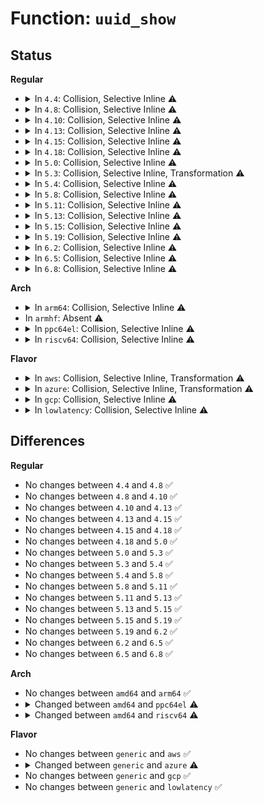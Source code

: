 # Function: <code>uuid_show</code>

## Status
<b>Regular</b>
<ul>
<li>
<details>
<summary>In <code>4.4</code>: Collision, Selective Inline ⚠️</summary>

```c
ssize_t uuid_show(struct hyp_sysfs_attr *attr, char *buffer);
```

**Collision:** Static-Static Collision

**Inline:** Selective

**Transformation:** False

**Instances:**

```
In drivers/xen/sys-hypervisor.c (ffffffff814d3e80)
Location: drivers/xen/sys-hypervisor.c:142
Inline: False
```
```
In drivers/nvdimm/namespace_devs.c (ffffffff8159bb90)
Location: drivers/nvdimm/namespace_devs.c:1024
Inline: True
```
```
In drivers/nvdimm/btt_devs.c (ffffffff815a1460)
Location: drivers/nvdimm/btt_devs.c:86
Inline: True
```
```
In drivers/nvdimm/pfn_devs.c (ffffffff815a2080)
Location: drivers/nvdimm/pfn_devs.c:106
Inline: True
```
**Symbols:**

```
ffffffff814d3e80-ffffffff814d3f6f: uuid_show (STB_LOCAL)
ffffffff8159bb90-ffffffff8159bbf8: uuid_show (STB_LOCAL)
ffffffff815a1460-ffffffff815a14c2: uuid_show (STB_LOCAL)
ffffffff815a2080-ffffffff815a20d9: uuid_show (STB_LOCAL)
```
</details>
</li>
<li>
<details>
<summary>In <code>4.8</code>: Collision, Selective Inline ⚠️</summary>

```c
ssize_t uuid_show(struct hyp_sysfs_attr *attr, char *buffer);
```

**Collision:** Static-Static Collision

**Inline:** Selective

**Transformation:** False

**Instances:**

```
In drivers/xen/sys-hypervisor.c (ffffffff81524ba0)
Location: drivers/xen/sys-hypervisor.c:132
Inline: False
```
```
In drivers/nvdimm/namespace_devs.c (ffffffff815f1bf0)
Location: drivers/nvdimm/namespace_devs.c:1034
Inline: True
```
```
In drivers/nvdimm/btt_devs.c (ffffffff815f7880)
Location: drivers/nvdimm/btt_devs.c:86
Inline: True
```
```
In drivers/nvdimm/pfn_devs.c (ffffffff815f8c50)
Location: drivers/nvdimm/pfn_devs.c:152
Inline: True
```
**Symbols:**

```
ffffffff81524ba0-ffffffff81524c8f: uuid_show (STB_LOCAL)
ffffffff815f1bf0-ffffffff815f1c59: uuid_show (STB_LOCAL)
ffffffff815f7880-ffffffff815f78e2: uuid_show (STB_LOCAL)
ffffffff815f8c50-ffffffff815f8c8f: uuid_show (STB_LOCAL)
```
</details>
</li>
<li>
<details>
<summary>In <code>4.10</code>: Collision, Selective Inline ⚠️</summary>

```c
ssize_t uuid_show(struct hyp_sysfs_attr *attr, char *buffer);
```

**Collision:** Static-Static Collision

**Inline:** Selective

**Transformation:** False

**Instances:**

```
In drivers/xen/sys-hypervisor.c (ffffffff81551060)
Location: drivers/xen/sys-hypervisor.c:132
Inline: False
```
```
In drivers/nvdimm/namespace_devs.c (ffffffff816205b0)
Location: drivers/nvdimm/namespace_devs.c:1151
Inline: True
```
```
In drivers/nvdimm/btt_devs.c (ffffffff81625af0)
Location: drivers/nvdimm/btt_devs.c:86
Inline: True
```
```
In drivers/nvdimm/pfn_devs.c (ffffffff81626ed0)
Location: drivers/nvdimm/pfn_devs.c:152
Inline: True
```
**Symbols:**

```
ffffffff81551060-ffffffff8155114f: uuid_show (STB_LOCAL)
ffffffff816205b0-ffffffff8162061e: uuid_show (STB_LOCAL)
ffffffff81625af0-ffffffff81625b52: uuid_show (STB_LOCAL)
ffffffff81626ed0-ffffffff81626f0f: uuid_show (STB_LOCAL)
```
</details>
</li>
<li>
<details>
<summary>In <code>4.13</code>: Collision, Selective Inline ⚠️</summary>

```c
ssize_t uuid_show(struct hyp_sysfs_attr *attr, char *buffer);
```

**Collision:** Static-Static Collision

**Inline:** Selective

**Transformation:** False

**Instances:**

```
In drivers/xen/sys-hypervisor.c (ffffffff81565830)
Location: drivers/xen/sys-hypervisor.c:161
Inline: False
```
```
In drivers/nvdimm/namespace_devs.c (ffffffff81634530)
Location: drivers/nvdimm/namespace_devs.c:1170
Inline: True
```
```
In drivers/nvdimm/btt_devs.c (ffffffff8163ab30)
Location: drivers/nvdimm/btt_devs.c:86
Inline: True
```
```
In drivers/nvdimm/pfn_devs.c (ffffffff8163bb80)
Location: drivers/nvdimm/pfn_devs.c:152
Inline: True
```
**Symbols:**

```
ffffffff81565830-ffffffff81565924: uuid_show (STB_LOCAL)
ffffffff81634530-ffffffff8163459e: uuid_show (STB_LOCAL)
ffffffff8163ab30-ffffffff8163ab92: uuid_show (STB_LOCAL)
ffffffff8163bb80-ffffffff8163bbbf: uuid_show (STB_LOCAL)
```
</details>
</li>
<li>
<details>
<summary>In <code>4.15</code>: Collision, Selective Inline ⚠️</summary>

```c
ssize_t uuid_show(struct hyp_sysfs_attr *attr, char *buffer);
```

**Collision:** Static-Static Collision

**Inline:** Selective

**Transformation:** False

**Instances:**

```
In drivers/xen/sys-hypervisor.c (ffffffff815c99d0)
Location: drivers/xen/sys-hypervisor.c:161
Inline: False
```
```
In drivers/nvdimm/namespace_devs.c (ffffffff8169ceb0)
Location: drivers/nvdimm/namespace_devs.c:1170
Inline: True
```
```
In drivers/nvdimm/btt_devs.c (ffffffff816a3730)
Location: drivers/nvdimm/btt_devs.c:86
Inline: True
```
```
In drivers/nvdimm/pfn_devs.c (ffffffff816a4850)
Location: drivers/nvdimm/pfn_devs.c:156
Inline: True
```
**Symbols:**

```
ffffffff815c99d0-ffffffff815c9ac4: uuid_show (STB_LOCAL)
ffffffff8169ceb0-ffffffff8169cf1e: uuid_show (STB_LOCAL)
ffffffff816a3730-ffffffff816a3792: uuid_show (STB_LOCAL)
ffffffff816a4850-ffffffff816a488f: uuid_show (STB_LOCAL)
```
</details>
</li>
<li>
<details>
<summary>In <code>4.18</code>: Collision, Selective Inline ⚠️</summary>

```c
ssize_t uuid_show(struct hyp_sysfs_attr *attr, char *buffer);
```

**Collision:** Static-Static Collision

**Inline:** Selective

**Transformation:** False

**Instances:**

```
In drivers/xen/sys-hypervisor.c (ffffffff81602270)
Location: drivers/xen/sys-hypervisor.c:161
Inline: False
```
```
In drivers/nvdimm/namespace_devs.c (ffffffff816d9270)
Location: drivers/nvdimm/namespace_devs.c:1169
Inline: True
```
```
In drivers/nvdimm/btt_devs.c (ffffffff816df8a0)
Location: drivers/nvdimm/btt_devs.c:86
Inline: True
```
```
In drivers/nvdimm/pfn_devs.c (ffffffff816e0ff0)
Location: drivers/nvdimm/pfn_devs.c:156
Inline: True
```
**Symbols:**

```
ffffffff81602270-ffffffff81602364: uuid_show (STB_LOCAL)
ffffffff816d9270-ffffffff816d92dd: uuid_show (STB_LOCAL)
ffffffff816df8a0-ffffffff816df902: uuid_show (STB_LOCAL)
ffffffff816e0ff0-ffffffff816e102f: uuid_show (STB_LOCAL)
```
</details>
</li>
<li>
<details>
<summary>In <code>5.0</code>: Collision, Selective Inline ⚠️</summary>

```c
ssize_t uuid_show(struct hyp_sysfs_attr *attr, char *buffer);
```

**Collision:** Static-Static Collision

**Inline:** Selective

**Transformation:** False

**Instances:**

```
In drivers/xen/sys-hypervisor.c (ffffffff8161d360)
Location: drivers/xen/sys-hypervisor.c:161
Inline: False
```
```
In drivers/nvdimm/namespace_devs.c (ffffffff816fb200)
Location: drivers/nvdimm/namespace_devs.c:1192
Inline: True
```
```
In drivers/nvdimm/btt_devs.c (ffffffff81701c50)
Location: drivers/nvdimm/btt_devs.c:86
Inline: True
```
```
In drivers/nvdimm/pfn_devs.c (ffffffff81703640)
Location: drivers/nvdimm/pfn_devs.c:156
Inline: True
```
**Symbols:**

```
ffffffff8161d360-ffffffff8161d454: uuid_show (STB_LOCAL)
ffffffff816fb200-ffffffff816fb26d: uuid_show (STB_LOCAL)
ffffffff81701c50-ffffffff81701cb2: uuid_show (STB_LOCAL)
ffffffff81703640-ffffffff8170367f: uuid_show (STB_LOCAL)
```
</details>
</li>
<li>
<details>
<summary>In <code>5.3</code>: Collision, Selective Inline, Transformation ⚠️</summary>

```c
ssize_t uuid_show(struct hyp_sysfs_attr *attr, char *buffer);
```

**Collision:** Static-Static Collision

**Inline:** Selective

**Transformation:** True

**Instances:**

```
In drivers/xen/sys-hypervisor.c (ffffffff81650580)
Location: drivers/xen/sys-hypervisor.c:158
Inline: False
```
```
In drivers/nvdimm/namespace_devs.c (ffffffff81734c60)
Location: drivers/nvdimm/namespace_devs.c:1184
Inline: True
```
```
In drivers/nvdimm/btt_devs.c (ffffffff8173bb15)
Location: drivers/nvdimm/btt_devs.c:78
Inline: True
```
```
In drivers/nvdimm/pfn_devs.c (ffffffff8173d0f0)
Location: drivers/nvdimm/pfn_devs.c:148
Inline: True
```
**Symbols:**

```
ffffffff81650580-ffffffff81650677: uuid_show (STB_LOCAL)
ffffffff81734c60-ffffffff81734cd3: uuid_show (STB_LOCAL)
ffffffff8173bad0-ffffffff8173bb2c: uuid_show (STB_LOCAL)
ffffffff8173c115-ffffffff8173c127: uuid_show.cold (STB_LOCAL)
ffffffff8173d0f0-ffffffff8173d134: uuid_show (STB_LOCAL)
```
</details>
</li>
<li>
<details>
<summary>In <code>5.4</code>: Collision, Selective Inline ⚠️</summary>

```c
ssize_t uuid_show(struct hyp_sysfs_attr *attr, char *buffer);
```

**Collision:** Static-Static Collision

**Inline:** Selective

**Transformation:** False

**Instances:**

```
In drivers/xen/sys-hypervisor.c (ffffffff81672b20)
Location: drivers/xen/sys-hypervisor.c:158
Inline: False
```
```
In drivers/nvdimm/namespace_devs.c (ffffffff817589f0)
Location: drivers/nvdimm/namespace_devs.c:1184
Inline: True
```
```
In drivers/nvdimm/btt_devs.c (ffffffff8175f7e0)
Location: drivers/nvdimm/btt_devs.c:78
Inline: True
```
```
In drivers/nvdimm/pfn_devs.c (ffffffff81760f20)
Location: drivers/nvdimm/pfn_devs.c:151
Inline: True
```
**Symbols:**

```
ffffffff81672b20-ffffffff81672c17: uuid_show (STB_LOCAL)
ffffffff817589f0-ffffffff81758a63: uuid_show (STB_LOCAL)
ffffffff8175f7e0-ffffffff8175f842: uuid_show (STB_LOCAL)
ffffffff81760f20-ffffffff81760f64: uuid_show (STB_LOCAL)
```
</details>
</li>
<li>
<details>
<summary>In <code>5.8</code>: Collision, Selective Inline ⚠️</summary>

```c
ssize_t uuid_show(struct hyp_sysfs_attr *attr, char *buffer);
```

**Collision:** Static-Static Collision

**Inline:** Selective

**Transformation:** False

**Instances:**

```
In drivers/xen/sys-hypervisor.c (ffffffff817232c0)
Location: drivers/xen/sys-hypervisor.c:158
Inline: False
```
```
In drivers/nvdimm/namespace_devs.c (ffffffff81818460)
Location: drivers/nvdimm/namespace_devs.c:1164
Inline: True
```
```
In drivers/nvdimm/btt_devs.c (ffffffff8181f250)
Location: drivers/nvdimm/btt_devs.c:67
Inline: True
```
```
In drivers/nvdimm/pfn_devs.c (ffffffff81820ad0)
Location: drivers/nvdimm/pfn_devs.c:140
Inline: True
```
**Symbols:**

```
ffffffff817232c0-ffffffff817233b7: uuid_show (STB_LOCAL)
ffffffff81818460-ffffffff818184d3: uuid_show (STB_LOCAL)
ffffffff8181f250-ffffffff8181f298: uuid_show (STB_LOCAL)
ffffffff81820ad0-ffffffff81820b18: uuid_show (STB_LOCAL)
```
</details>
</li>
<li>
<details>
<summary>In <code>5.11</code>: Collision, Selective Inline ⚠️</summary>

```c
ssize_t uuid_show(struct hyp_sysfs_attr *attr, char *buffer);
```

**Collision:** Static-Static Collision

**Inline:** Selective

**Transformation:** False

**Instances:**

```
In drivers/xen/sys-hypervisor.c (ffffffff8173ff00)
Location: drivers/xen/sys-hypervisor.c:158
Inline: False
```
```
In drivers/nvdimm/namespace_devs.c (ffffffff81827590)
Location: drivers/nvdimm/namespace_devs.c:1164
Inline: True
```
```
In drivers/nvdimm/btt_devs.c (ffffffff8182e190)
Location: drivers/nvdimm/btt_devs.c:67
Inline: True
```
```
In drivers/nvdimm/pfn_devs.c (ffffffff8182f9c0)
Location: drivers/nvdimm/pfn_devs.c:140
Inline: True
```
```
In drivers/md/md.c (ffffffff819661f0)
Location: drivers/md/md.c:4242
Inline: False
```
**Symbols:**

```
ffffffff8173ff00-ffffffff8173fff7: uuid_show (STB_LOCAL)
ffffffff81827590-ffffffff81827603: uuid_show (STB_LOCAL)
ffffffff8182e190-ffffffff8182e1d8: uuid_show (STB_LOCAL)
ffffffff8182f9c0-ffffffff8182fa08: uuid_show (STB_LOCAL)
ffffffff819661f0-ffffffff81966216: uuid_show (STB_LOCAL)
```
</details>
</li>
<li>
<details>
<summary>In <code>5.13</code>: Collision, Selective Inline ⚠️</summary>

```c
ssize_t uuid_show(struct hyp_sysfs_attr *attr, char *buffer);
```

**Collision:** Static-Static Collision

**Inline:** Selective

**Transformation:** False

**Instances:**

```
In drivers/xen/sys-hypervisor.c (ffffffff81723950)
Location: drivers/xen/sys-hypervisor.c:158
Inline: False
```
```
In drivers/nvdimm/namespace_devs.c (ffffffff8180a760)
Location: drivers/nvdimm/namespace_devs.c:1164
Inline: True
```
```
In drivers/nvdimm/btt_devs.c (ffffffff81811460)
Location: drivers/nvdimm/btt_devs.c:67
Inline: True
```
```
In drivers/nvdimm/pfn_devs.c (ffffffff81812c50)
Location: drivers/nvdimm/pfn_devs.c:140
Inline: True
```
```
In drivers/md/md.c (ffffffff8194a370)
Location: drivers/md/md.c:4206
Inline: False
```
**Symbols:**

```
ffffffff81723950-ffffffff81723a47: uuid_show (STB_LOCAL)
ffffffff8180a760-ffffffff8180a7d2: uuid_show (STB_LOCAL)
ffffffff81811460-ffffffff818114a7: uuid_show (STB_LOCAL)
ffffffff81812c50-ffffffff81812c98: uuid_show (STB_LOCAL)
ffffffff8194a370-ffffffff8194a396: uuid_show (STB_LOCAL)
```
</details>
</li>
<li>
<details>
<summary>In <code>5.15</code>: Collision, Selective Inline ⚠️</summary>

```c
ssize_t uuid_show(struct hyp_sysfs_attr *attr, char *buffer);
```

**Collision:** Static-Static Collision

**Inline:** Selective

**Transformation:** False

**Instances:**

```
In drivers/xen/sys-hypervisor.c (ffffffff817a2810)
Location: drivers/xen/sys-hypervisor.c:158
Inline: False
```
```
In drivers/nvdimm/namespace_devs.c (ffffffff81895020)
Location: drivers/nvdimm/namespace_devs.c:1164
Inline: True
```
```
In drivers/nvdimm/btt_devs.c (ffffffff8189bbf0)
Location: drivers/nvdimm/btt_devs.c:67
Inline: True
```
```
In drivers/nvdimm/pfn_devs.c (ffffffff8189d2c0)
Location: drivers/nvdimm/pfn_devs.c:140
Inline: True
```
```
In drivers/md/md.c (ffffffff819ef3f0)
Location: drivers/md/md.c:4225
Inline: False
```
**Symbols:**

```
ffffffff817a2810-ffffffff817a2907: uuid_show (STB_LOCAL)
ffffffff81895020-ffffffff81895092: uuid_show (STB_LOCAL)
ffffffff8189bbf0-ffffffff8189bc37: uuid_show (STB_LOCAL)
ffffffff8189d2c0-ffffffff8189d308: uuid_show (STB_LOCAL)
ffffffff819ef3f0-ffffffff819ef416: uuid_show (STB_LOCAL)
```
</details>
</li>
<li>
<details>
<summary>In <code>5.19</code>: Collision, Selective Inline ⚠️</summary>

```c
ssize_t uuid_show(struct hyp_sysfs_attr *attr, char *buffer);
```

**Collision:** Static-Static Collision

**Inline:** Selective

**Transformation:** False

**Instances:**

```
In drivers/xen/sys-hypervisor.c (ffffffff818dcaa0)
Location: drivers/xen/sys-hypervisor.c:157
Inline: False
```
```
In drivers/nvdimm/namespace_devs.c (ffffffff819de2c0)
Location: drivers/nvdimm/namespace_devs.c:943
Inline: True
```
```
In drivers/nvdimm/btt_devs.c (ffffffff819e53f0)
Location: drivers/nvdimm/btt_devs.c:66
Inline: True
```
```
In drivers/nvdimm/pfn_devs.c (ffffffff819e6bd0)
Location: drivers/nvdimm/pfn_devs.c:139
Inline: True
```
```
In drivers/md/md.c (ffffffff81b56500)
Location: drivers/md/md.c:4215
Inline: False
```
**Symbols:**

```
ffffffff818dcaa0-ffffffff818dcbba: uuid_show (STB_LOCAL)
ffffffff819de2c0-ffffffff819de34d: uuid_show (STB_LOCAL)
ffffffff819e53f0-ffffffff819e544b: uuid_show (STB_LOCAL)
ffffffff819e6bd0-ffffffff819e6c29: uuid_show (STB_LOCAL)
ffffffff81b56500-ffffffff81b56530: uuid_show (STB_LOCAL)
```
</details>
</li>
<li>
<details>
<summary>In <code>6.2</code>: Collision, Selective Inline ⚠️</summary>

```c
ssize_t uuid_show(struct hyp_sysfs_attr *attr, char *buffer);
```

**Collision:** Static-Static Collision

**Inline:** Selective

**Transformation:** False

**Instances:**

```
In drivers/xen/sys-hypervisor.c (ffffffff81a2fde0)
Location: drivers/xen/sys-hypervisor.c:157
Inline: False
```
```
In drivers/nvdimm/namespace_devs.c (ffffffff81b59bb0)
Location: drivers/nvdimm/namespace_devs.c:935
Inline: True
```
```
In drivers/nvdimm/btt_devs.c (ffffffff81b61270)
Location: drivers/nvdimm/btt_devs.c:66
Inline: True
```
```
In drivers/nvdimm/pfn_devs.c (ffffffff81b62d20)
Location: drivers/nvdimm/pfn_devs.c:141
Inline: True
```
```
In drivers/md/md.c (ffffffff81cef980)
Location: drivers/md/md.c:4177
Inline: False
```
**Symbols:**

```
ffffffff81a2fde0-ffffffff81a2fefa: uuid_show (STB_LOCAL)
ffffffff81b59bb0-ffffffff81b59c3d: uuid_show (STB_LOCAL)
ffffffff81b61270-ffffffff81b612cb: uuid_show (STB_LOCAL)
ffffffff81b62d20-ffffffff81b62d79: uuid_show (STB_LOCAL)
ffffffff81cef980-ffffffff81cef9b0: uuid_show (STB_LOCAL)
```
</details>
</li>
<li>
<details>
<summary>In <code>6.5</code>: Collision, Selective Inline ⚠️</summary>

```c
ssize_t uuid_show(struct hyp_sysfs_attr *attr, char *buffer);
```

**Collision:** Static-Static Collision

**Inline:** Selective

**Transformation:** False

**Instances:**

```
In drivers/xen/sys-hypervisor.c (ffffffff81a795f0)
Location: drivers/xen/sys-hypervisor.c:160
Inline: False
```
```
In drivers/nvdimm/namespace_devs.c (ffffffff81bad130)
Location: drivers/nvdimm/namespace_devs.c:935
Inline: True
```
```
In drivers/nvdimm/btt_devs.c (ffffffff81bb4820)
Location: drivers/nvdimm/btt_devs.c:66
Inline: True
```
```
In drivers/nvdimm/pfn_devs.c (ffffffff81bb6300)
Location: drivers/nvdimm/pfn_devs.c:141
Inline: True
```
```
In drivers/md/md.c (ffffffff81d58750)
Location: drivers/md/md.c:4163
Inline: False
```
**Symbols:**

```
ffffffff81a795f0-ffffffff81a7970a: uuid_show (STB_LOCAL)
ffffffff81bad130-ffffffff81bad1bd: uuid_show (STB_LOCAL)
ffffffff81bb4820-ffffffff81bb487b: uuid_show (STB_LOCAL)
ffffffff81bb6300-ffffffff81bb6359: uuid_show (STB_LOCAL)
ffffffff81d58750-ffffffff81d58780: uuid_show (STB_LOCAL)
```
</details>
</li>
<li>
<details>
<summary>In <code>6.8</code>: Collision, Selective Inline ⚠️</summary>

```c
ssize_t uuid_show(struct hyp_sysfs_attr *attr, char *buffer);
```

**Collision:** Static-Static Collision

**Inline:** Selective

**Transformation:** False

**Instances:**

```
In drivers/xen/sys-hypervisor.c (ffffffff81acba60)
Location: drivers/xen/sys-hypervisor.c:160
Inline: False
```
```
In drivers/nvdimm/namespace_devs.c (ffffffff81c01470)
Location: drivers/nvdimm/namespace_devs.c:942
Inline: True
```
```
In drivers/nvdimm/btt_devs.c (ffffffff81c08d70)
Location: drivers/nvdimm/btt_devs.c:66
Inline: True
```
```
In drivers/nvdimm/pfn_devs.c (ffffffff81c0a8f0)
Location: drivers/nvdimm/pfn_devs.c:141
Inline: True
```
```
In drivers/md/md.c (ffffffff81e0f5c0)
Location: drivers/md/md.c:4289
Inline: False
```
**Symbols:**

```
ffffffff81acba60-ffffffff81acbb7a: uuid_show (STB_LOCAL)
ffffffff81c01470-ffffffff81c014fd: uuid_show (STB_LOCAL)
ffffffff81c08d70-ffffffff81c08dcb: uuid_show (STB_LOCAL)
ffffffff81c0a8f0-ffffffff81c0a949: uuid_show (STB_LOCAL)
ffffffff81e0f5c0-ffffffff81e0f5f0: uuid_show (STB_LOCAL)
```
</details>
</li>
</ul>
<b>Arch</b>
<ul>
<li>
<details>
<summary>In <code>arm64</code>: Collision, Selective Inline ⚠️</summary>

```c
ssize_t uuid_show(struct hyp_sysfs_attr *attr, char *buffer);
```

**Collision:** Static-Static Collision

**Inline:** Selective

**Transformation:** False

**Instances:**

```
In drivers/xen/sys-hypervisor.c (ffff80001083d5e0)
Location: drivers/xen/sys-hypervisor.c:158
Inline: False
```
```
In drivers/nvdimm/namespace_devs.c (ffff80001095a0d8)
Location: drivers/nvdimm/namespace_devs.c:1184
Inline: True
```
```
In drivers/nvdimm/btt_devs.c (ffff800010961038)
Location: drivers/nvdimm/btt_devs.c:78
Inline: True
```
**Symbols:**

```
ffff80001083d5e0-ffff80001083d6f0: uuid_show (STB_LOCAL)
ffff80001095a0d8-ffff80001095a180: uuid_show (STB_LOCAL)
ffff800010961038-ffff8000109610b0: uuid_show (STB_LOCAL)
```
</details>
</li>
<li>
In <code>armhf</code>: Absent ⚠️
</li>
<li>
<details>
<summary>In <code>ppc64el</code>: Collision, Selective Inline ⚠️</summary>

```c
ssize_t uuid_show(struct device *dev, struct device_attribute *attr, char *buf);
```

**Collision:** Static-Static Collision

**Inline:** Selective

**Transformation:** False

**Instances:**

```
In drivers/nvdimm/namespace_devs.c (c000000000a09d40)
Location: drivers/nvdimm/namespace_devs.c:1184
Inline: True
```
```
In drivers/nvdimm/btt_devs.c (c000000000a144d0)
Location: drivers/nvdimm/btt_devs.c:78
Inline: True
```
```
In drivers/nvdimm/pfn_devs.c (c000000000a15760)
Location: drivers/nvdimm/pfn_devs.c:151
Inline: True
```
**Symbols:**

```
c000000000a09d40-c000000000a09e08: uuid_show (STB_LOCAL)
c000000000a144d0-c000000000a14550: uuid_show (STB_LOCAL)
c000000000a15760-c000000000a157e0: uuid_show (STB_LOCAL)
```
</details>
</li>
<li>
<details>
<summary>In <code>riscv64</code>: Collision, Selective Inline ⚠️</summary>

```c
ssize_t uuid_show(struct device *dev, struct device_attribute *attr, char *buf);
```

**Collision:** Static-Static Collision

**Inline:** Selective

**Transformation:** False

**Instances:**

```
In drivers/nvdimm/namespace_devs.c (ffffffe0005c8ccc)
Location: drivers/nvdimm/namespace_devs.c:1184
Inline: True
```
```
In drivers/nvdimm/btt_devs.c (ffffffe0005ce996)
Location: drivers/nvdimm/btt_devs.c:78
Inline: True
```
**Symbols:**

```
ffffffe0005c8ccc-ffffffe0005c8d5a: uuid_show (STB_LOCAL)
ffffffe0005ce996-ffffffe0005cea04: uuid_show (STB_LOCAL)
```
</details>
</li>
</ul>
<b>Flavor</b>
<ul>
<li>
<details>
<summary>In <code>aws</code>: Collision, Selective Inline, Transformation ⚠️</summary>

```c
ssize_t uuid_show(struct hyp_sysfs_attr *attr, char *buffer);
```

**Collision:** Static-Static Collision

**Inline:** Selective

**Transformation:** True

**Instances:**

```
In drivers/xen/sys-hypervisor.c (ffffffff81638810)
Location: drivers/xen/sys-hypervisor.c:158
Inline: False
```
```
In drivers/nvdimm/namespace_devs.c (ffffffff8170d0e0)
Location: drivers/nvdimm/namespace_devs.c:1184
Inline: True
```
```
In drivers/nvdimm/btt_devs.c (ffffffff81713ed0)
Location: drivers/nvdimm/btt_devs.c:78
Inline: True
```
```
In drivers/nvdimm/pfn_devs.c (ffffffff81715610)
Location: drivers/nvdimm/pfn_devs.c:151
Inline: True
```
```
In drivers/nvme/host/core.c (0)
Location: drivers/nvme/host/core.c:3061
Inline: False
```
**Symbols:**

```
ffffffff81638810-ffffffff81638907: uuid_show (STB_LOCAL)
ffffffff8170d0e0-ffffffff8170d153: uuid_show (STB_LOCAL)
ffffffff81713ed0-ffffffff81713f32: uuid_show (STB_LOCAL)
ffffffff81715610-ffffffff81715654: uuid_show (STB_LOCAL)
ffffffff817445f0-ffffffff81744678: uuid_show (STB_LOCAL)
ffffffff81748af0-ffffffff81748b01: uuid_show.cold (STB_LOCAL)
```
</details>
</li>
<li>
<details>
<summary>In <code>azure</code>: Collision, Selective Inline, Transformation ⚠️</summary>

```c
ssize_t uuid_show(struct device *dev, struct device_attribute *attr, char *buf);
```

**Collision:** Static-Static Collision

**Inline:** Selective

**Transformation:** True

**Instances:**

```
In drivers/nvdimm/namespace_devs.c (ffffffff816e0b60)
Location: drivers/nvdimm/namespace_devs.c:1184
Inline: True
```
```
In drivers/nvdimm/btt_devs.c (ffffffff816e7950)
Location: drivers/nvdimm/btt_devs.c:78
Inline: True
```
```
In drivers/nvdimm/pfn_devs.c (ffffffff816e9090)
Location: drivers/nvdimm/pfn_devs.c:151
Inline: True
```
```
In drivers/nvme/host/core.c (0)
Location: drivers/nvme/host/core.c:3061
Inline: False
```
**Symbols:**

```
ffffffff816e0b60-ffffffff816e0bd3: uuid_show (STB_LOCAL)
ffffffff816e7950-ffffffff816e79b2: uuid_show (STB_LOCAL)
ffffffff816e9090-ffffffff816e90d4: uuid_show (STB_LOCAL)
ffffffff81726280-ffffffff81726308: uuid_show (STB_LOCAL)
ffffffff8172a710-ffffffff8172a721: uuid_show.cold (STB_LOCAL)
```
</details>
</li>
<li>
<details>
<summary>In <code>gcp</code>: Collision, Selective Inline ⚠️</summary>

```c
ssize_t uuid_show(struct hyp_sysfs_attr *attr, char *buffer);
```

**Collision:** Static-Static Collision

**Inline:** Selective

**Transformation:** False

**Instances:**

```
In drivers/xen/sys-hypervisor.c (ffffffff81666960)
Location: drivers/xen/sys-hypervisor.c:158
Inline: False
```
```
In drivers/nvdimm/namespace_devs.c (ffffffff8174beb0)
Location: drivers/nvdimm/namespace_devs.c:1184
Inline: True
```
```
In drivers/nvdimm/btt_devs.c (ffffffff81752ca0)
Location: drivers/nvdimm/btt_devs.c:78
Inline: True
```
```
In drivers/nvdimm/pfn_devs.c (ffffffff817543e0)
Location: drivers/nvdimm/pfn_devs.c:151
Inline: True
```
**Symbols:**

```
ffffffff81666960-ffffffff81666a57: uuid_show (STB_LOCAL)
ffffffff8174beb0-ffffffff8174bf23: uuid_show (STB_LOCAL)
ffffffff81752ca0-ffffffff81752d02: uuid_show (STB_LOCAL)
ffffffff817543e0-ffffffff81754424: uuid_show (STB_LOCAL)
```
</details>
</li>
<li>
<details>
<summary>In <code>lowlatency</code>: Collision, Selective Inline ⚠️</summary>

```c
ssize_t uuid_show(struct hyp_sysfs_attr *attr, char *buffer);
```

**Collision:** Static-Static Collision

**Inline:** Selective

**Transformation:** False

**Instances:**

```
In drivers/xen/sys-hypervisor.c (ffffffff81680f10)
Location: drivers/xen/sys-hypervisor.c:158
Inline: False
```
```
In drivers/nvdimm/namespace_devs.c (ffffffff81767330)
Location: drivers/nvdimm/namespace_devs.c:1184
Inline: True
```
```
In drivers/nvdimm/btt_devs.c (ffffffff8176e110)
Location: drivers/nvdimm/btt_devs.c:78
Inline: True
```
```
In drivers/nvdimm/pfn_devs.c (ffffffff8176f850)
Location: drivers/nvdimm/pfn_devs.c:151
Inline: True
```
**Symbols:**

```
ffffffff81680f10-ffffffff81681007: uuid_show (STB_LOCAL)
ffffffff81767330-ffffffff817673a3: uuid_show (STB_LOCAL)
ffffffff8176e110-ffffffff8176e172: uuid_show (STB_LOCAL)
ffffffff8176f850-ffffffff8176f894: uuid_show (STB_LOCAL)
```
</details>
</li>
</ul>

## Differences
<b>Regular</b>
<ul>
<li>
No changes between <code>4.4</code> and <code>4.8</code> ✅
</li>
<li>
No changes between <code>4.8</code> and <code>4.10</code> ✅
</li>
<li>
No changes between <code>4.10</code> and <code>4.13</code> ✅
</li>
<li>
No changes between <code>4.13</code> and <code>4.15</code> ✅
</li>
<li>
No changes between <code>4.15</code> and <code>4.18</code> ✅
</li>
<li>
No changes between <code>4.18</code> and <code>5.0</code> ✅
</li>
<li>
No changes between <code>5.0</code> and <code>5.3</code> ✅
</li>
<li>
No changes between <code>5.3</code> and <code>5.4</code> ✅
</li>
<li>
No changes between <code>5.4</code> and <code>5.8</code> ✅
</li>
<li>
No changes between <code>5.8</code> and <code>5.11</code> ✅
</li>
<li>
No changes between <code>5.11</code> and <code>5.13</code> ✅
</li>
<li>
No changes between <code>5.13</code> and <code>5.15</code> ✅
</li>
<li>
No changes between <code>5.15</code> and <code>5.19</code> ✅
</li>
<li>
No changes between <code>5.19</code> and <code>6.2</code> ✅
</li>
<li>
No changes between <code>6.2</code> and <code>6.5</code> ✅
</li>
<li>
No changes between <code>6.5</code> and <code>6.8</code> ✅
</li>
</ul>
<b>Arch</b>
<ul>
<li>
No changes between <code>amd64</code> and <code>arm64</code> ✅
</li>
<li>
<details>
<summary>Changed between <code>amd64</code> and <code>ppc64el</code> ⚠️</summary>
<ul>
<li>
<b>Param added. </b>
<code>struct device *dev</code>
</li>
<li>
<b>Param added. </b>
<code>char *buf</code>
</li>
<li>
<b>Param removed. </b>
<code>char *buffer</code>
</li>
<li>
<b>Param reordered. </b>
<code>attr, buffer</code> ➡️ <code>dev, attr, buf</code>
</li>
<li>
<b>Param type changed. </b>
<code>struct hyp_sysfs_attr *attr</code> ➡️ <code>struct device_attribute *attr</code>
</li>
</ul>
</details>
</li>
<li>
<details>
<summary>Changed between <code>amd64</code> and <code>riscv64</code> ⚠️</summary>
<ul>
<li>
<b>Param added. </b>
<code>struct device *dev</code>
</li>
<li>
<b>Param added. </b>
<code>char *buf</code>
</li>
<li>
<b>Param removed. </b>
<code>char *buffer</code>
</li>
<li>
<b>Param reordered. </b>
<code>attr, buffer</code> ➡️ <code>dev, attr, buf</code>
</li>
<li>
<b>Param type changed. </b>
<code>struct hyp_sysfs_attr *attr</code> ➡️ <code>struct device_attribute *attr</code>
</li>
</ul>
</details>
</li>
</ul>
<b>Flavor</b>
<ul>
<li>
No changes between <code>generic</code> and <code>aws</code> ✅
</li>
<li>
<details>
<summary>Changed between <code>generic</code> and <code>azure</code> ⚠️</summary>
<ul>
<li>
<b>Param added. </b>
<code>struct device *dev</code>
</li>
<li>
<b>Param added. </b>
<code>char *buf</code>
</li>
<li>
<b>Param removed. </b>
<code>char *buffer</code>
</li>
<li>
<b>Param reordered. </b>
<code>attr, buffer</code> ➡️ <code>dev, attr, buf</code>
</li>
<li>
<b>Param type changed. </b>
<code>struct hyp_sysfs_attr *attr</code> ➡️ <code>struct device_attribute *attr</code>
</li>
</ul>
</details>
</li>
<li>
No changes between <code>generic</code> and <code>gcp</code> ✅
</li>
<li>
No changes between <code>generic</code> and <code>lowlatency</code> ✅
</li>
</ul>
